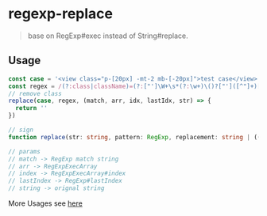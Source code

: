 # regexp-replace

> base on RegExp#exec instead of String#replace.

## Usage

```ts
const case = '<view class="p-[20px] -mt-2 mb-[-20px]">test case</view>'
const regex = /(?:class|className)=(?:["']\W+\s*(?:\w+)\()?["']([^"]+)['"]/gim
// remove class
replace(case, regex, (match, arr, idx, lastIdx, str) => {
  return ''
})

// sign
function replace(str: string, pattern: RegExp, replacement: string | ((match: string, arr: RegExpExecArray, index: number, lastIndex: number, string: string) => string)): string;

// params
// match -> RegExp match string
// arr -> RegExpExecArray
// index -> RegExpExecArray#index
// lastIndex -> RegExp#lastIndex
// string -> orignal string

```

More Usages see [here](https://github.com/sonofmagic/regexp-replace/blob/main/test/index.test.ts)
